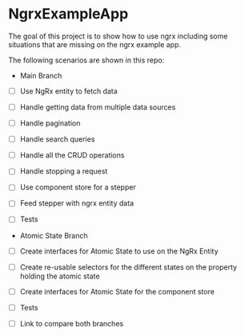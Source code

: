 # NgrxExampleApp

The goal of this project is to show how to use ngrx including some situations that are missing on the ngrx example app.

The following scenarios are shown in this repo:

- Main Branch
- [ ] Use NgRx entity to fetch data
- [ ] Handle getting data from multiple data sources
- [ ] Handle pagination
- [ ] Handle search queries
- [ ] Handle all the CRUD operations
- [ ] Handle stopping a request
- [ ] Use component store for a stepper
- [ ] Feed stepper with ngrx entity data
- [ ] Tests


- Atomic State Branch
- [ ] Create interfaces for Atomic State to use on the NgRx Entity
- [ ] Create re-usable selectors for the different states on the property holding the atomic state
- [ ] Create interfaces for Atomic State for the component store
- [ ] Tests
- [ ] Link to compare both branches

